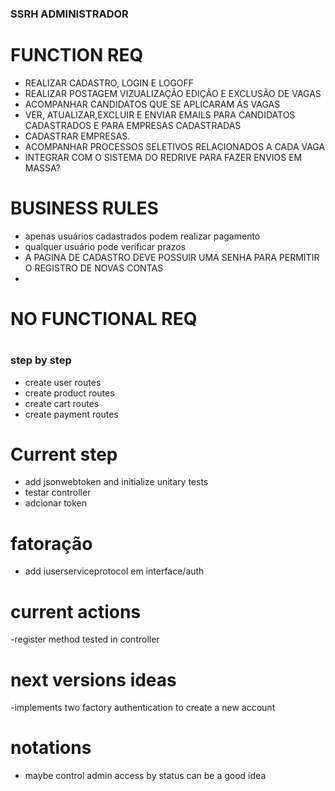 ### SSRH ADMINISTRADOR


# FUNCTION REQ
 
  - REALIZAR CADASTRO, LOGIN E LOGOFF
  - REALIZAR POSTAGEM VIZUALIZAÇÃO EDIÇÃO E EXCLUSÃO DE VAGAS
  - ACOMPANHAR CANDIDATOS QUE SE APLICARAM ÁS VAGAS
  - VER, ATUALIZAR,EXCLUIR E ENVIAR EMAILS PARA CANDIDATOS CADASTRADOS E PARA EMPRESAS CADASTRADAS
  - CADASTRAR EMPRESAS.
  - ACOMPANHAR PROCESSOS SELETIVOS RELACIONADOS A CADA VAGA
  - INTEGRAR COM O SISTEMA DO REDRIVE PARA FAZER ENVIOS EM MASSA?

# BUSINESS RULES

  - apenas usuários cadastrados podem realizar pagamento
  - qualquer usuário pode verificar prazos 
  - A PAGINA DE CADASTRO DEVE POSSUIR UMA SENHA PARA PERMITIR O REGISTRO DE NOVAS CONTAS
  -

# NO FUNCTIONAL REQ

  # 
  #
  #




### step by step

  - create user routes 
  - create product routes
  - create cart routes
  - create payment routes




# Current step

  - add jsonwebtoken and initialize unitary tests
  - testar controller 
  - adcionar token 


# fatoração

  - add iuserserviceprotocol em interface/auth

# current actions

  -register method tested in controller

# next versions ideas
  -implements two factory authentication to create a new account

# notations
  - maybe control admin access by status can be a good idea